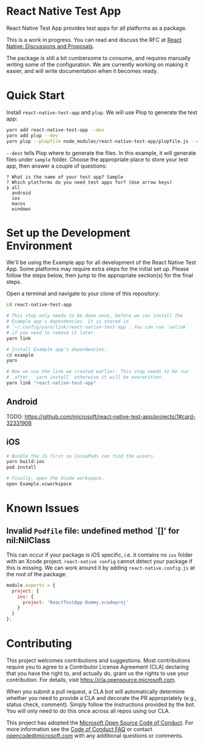 # React Native Test App

React Native Test App provides test apps for all platforms as a package.

This is a work in progress. You can read and discuss the RFC at
[React Native: Discussions and Proposals](https://github.com/react-native-community/discussions-and-proposals/pull/204).

The package is still a bit cumbersome to consume, and requires manually writing
some of the configuration. We are currently working on making it easier, and
will write documentation when it becomes ready.

# Quick Start

Install `react-native-test-app` and `plop`. We will use Plop to generate the
test app:

```bash
yarn add react-native-test-app --dev
yarn add plop --dev
yarn plop --plopfile node_modules/react-native-test-app/plopfile.js --dest sample
```

`--dest` tells Plop where to generate the files. In this example, it will
generate files under `sample` folder. Choose the appropriate place to store your
test app, then answer a couple of questions:

```console
? What is the name of your test app? Sample
? Which platforms do you need test apps for? (Use arrow keys)
❯ all
  android
  ios
  macos
  windows
```

# Set up the Development Environment

We'll be using the Example app for all development of the React Native Test App.
Some platforms may require extra steps for the initial set up. Please follow the
steps below, then jump to the appropriate section(s) for the final steps.

Open a terminal and navigate to your clone of this repository:

```bash
cd react-native-test-app

# This step only needs to be done once, before we can install the
# Example app's dependencies. It is stored in
# `~/.config/yarn/link/react-native-test-app`. You can run `unlink`
# if you need to remove it later.
yarn link

# Install Example app's dependencies.
cd example
yarn

# Now we use the link we created earlier. This step needs to be run
# _after_ `yarn install` otherwise it will be overwritten.
yarn link "react-native-test-app"
```

## Android

TODO: https://github.com/microsoft/react-native-test-app/projects/1#card-32331906

## iOS

```bash
# Bundle the JS first so CocoaPods can find the assets.
yarn build:ios
pod install

# Finally, open the Xcode workspace.
open Example.xcworkspace
```

# Known Issues

## Invalid `Podfile` file: undefined method `[]' for nil:NilClass

This can occur if your package is iOS specific, i.e. it contains no `ios` folder
with an Xcode project. `react-native config` cannot detect your package if this
is missing. We can work around it by adding `react-native.config.js` at the root
of the package:

```js
module.exports = {
  project: {
    ios: {
      project: 'ReactTestApp-Dummy.xcodeproj'
    }
  }
};
```

# Contributing

This project welcomes contributions and suggestions. Most contributions require
you to agree to a Contributor License Agreement (CLA) declaring that you have
the right to, and actually do, grant us the rights to use your contribution. For
details, visit https://cla.opensource.microsoft.com.

When you submit a pull request, a CLA bot will automatically determine whether
you need to provide a CLA and decorate the PR appropriately (e.g., status check,
comment). Simply follow the instructions provided by the bot. You will only need
to do this once across all repos using our CLA.

This project has adopted the
[Microsoft Open Source Code of Conduct](https://opensource.microsoft.com/codeofconduct/).
For more information see the
[Code of Conduct FAQ](https://opensource.microsoft.com/codeofconduct/faq/) or
contact [opencode@microsoft.com](mailto:opencode@microsoft.com) with any
additional questions or comments.

